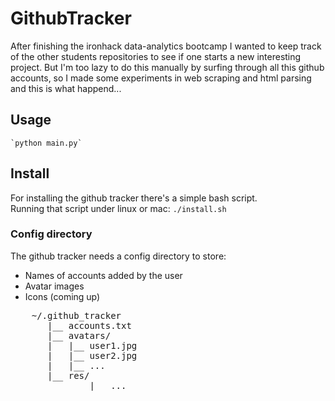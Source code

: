 # GithubTracker

After finishing the ironhack data-analytics bootcamp I wanted to keep track of
the other students repositories to see if one starts a new interesting project.
But I'm too lazy to do this manually by surfing through all this github accounts,
so I made some experiments in web scraping and html parsing and this is what happend...


## Usage

	`python main.py`

## Install

For installing the github tracker there's a simple bash script.<br>
Running that script under linux or mac:
	`./install.sh`


### Config directory

The github tracker needs a config directory to store:
- Names of accounts added by the user
- Avatar images
- Icons (coming up)

<pre>
	~/.github_tracker
	   |__ accounts.txt
	   |__ avatars/
	   |   |__ user1.jpg
	   |   |__ user2.jpg
	   |   |__ ...
	   |__ res/
               |__ ...
</pre>

